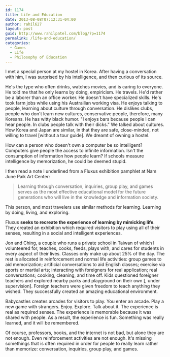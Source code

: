 ```yaml
---
id: 1174
title: Life and Education
date: 2013-08-08T07:12:31-04:00
author: rahil627
layout: post
guid: http://www.rahilpatel.com/blog/?p=1174
permalink: /life-and-education/
categories:
  - Games
  - Life
  - Philosophy of Education
---
```

I met a special person at my hostel in Korea. After having a conversation with him, I was surprised by his intelligence, and then curious of its source.

He's the type who often drinks, watches movies, and is caring to everyone. He told me that he only learns by doing, empiricism. He travels. He'd rather be a laborer than an office worker. He doesn't have specialized skills. He's took farm jobs while using his Austrailian working visa. He enjoys talking to people, learning about culture through conversation. He dislikes clubs, people who don't learn new cultures, conservative people, therefore, many Koreans. He has witty black humor. "I enjoys bars because people I can hear people. In clubs people talk with their dicks." We talked about cultures. How Korea and Japan are similar, in that they are safe, close-minded, not willing to travel [without a tour guide]. We dreamt of owning a hostel.

How can a person who doesn't own a computer be so intelligent? Computers give people the access to infinite information. Isn't the consumption of information how people learn? If schools measure intelligence by memorization, he could be deemed stupid.

I then read a note I underlined from a Fluxus exhibition pamphlet at Nam June Paik Art Center:
<blockquote>Learning through conversation, inquiries, group play, and games serves as the most effective educational model for the future generations who will live in the knowledge and information society.
</blockquote>

This person, and most travelers use similar methods for learning. Learning by doing, living, and exploring.

Fluxus <strong>seeks to recreate the experience of learning by mimicking life</strong>. They created an exhibition which required visitors to play using all of their senses, resulting in a social and intelligent experiences.

Jon and Ching, a couple who runs a private school in Taiwan of which I volunteered for, teaches, cooks, feeds, plays with, and cares for students in every aspect of their lives. Classes only make up about 25% of the day. The rest is allocated in reinforcement and normal life activities: group games to aid memorization; artificial conversations to aid English classes; exercise via sports or martial arts; interacting with foreigners for real application; real conversations; cooking, cleaning, and time off. Kids questioned foreigner teachers and explored nearby parks and playground on their own [, under supervision]. Foreign teachers were given freedom to teach anything they wished. They successfully created an amazing educational environment.

Babycastles creates arcades for visitors to play. You enter an arcade. Play a new game with strangers. Enjoy. Explore. Talk about it. The experience is real as required senses. The experience is memorable because it was shared with people. As a result, the experience is fun. Something was really learned, and it will be remembered.

Of course, professors, books, and the internet is not bad, but alone they are not enough. Even reinforcement activities are not enough. It's missing somethings that is often required in order for people to really learn rather than memorize: conversation, inquiries, group play, and games.